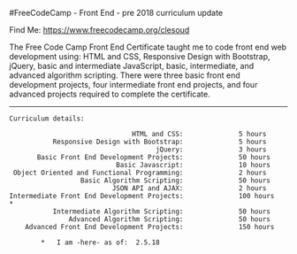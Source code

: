 #FreeCodeCamp - Front End - pre 2018 curriculum update

Find Me:  https://www.freecodecamp.org/clesoud

The Free Code Camp Front End Certificate taught me to code front end web development using: HTML and CSS, Responsive Design with Bootstrap, jQuery, basic and intermediate JavaScript, basic, intermediate, and advanced algorithm scripting. There were three basic front end development projects, four intermediate front end projects, and four advanced projects required to complete the certificate. 

------------------------------------------------------------------------
    Curriculum details: 

                                   HTML and CSS:              5 hours
               Responsive Design with Bootstrap:              5 hours
                                         jQuery:              3 hours
           Basic Front End Development Projects:              50 hours
                               Basic Javascript:              10 hours
     Object Oriented and Functional Programming:              2 hours 
                      Basic Algorithm Scripting:              50 hours 
                              JSON API and AJAX:              2 hours
    Intermediate Front End Development Projects:              100 hours       *
               Intermediate Algorithm Scripting:              50 hours
                   Advanced Algorithm Scripting:              50 hours
        Advanced Front End Development Projects:              150 hours
       
            *   I am -here- as of:  2.5.18
